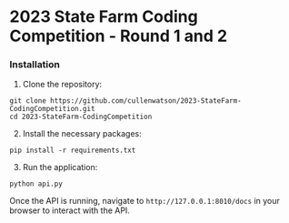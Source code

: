 # 2023 State Farm Coding Competition - Round 1 and 2


### Installation

1. Clone the repository:
```
git clone https://github.com/cullenwatson/2023-StateFarm-CodingCompetition.git
cd 2023-StateFarm-CodingCompetition
```

2. Install the necessary packages:
```
pip install -r requirements.txt
```

3. Run the application:
```
python api.py
```

Once the API is running, navigate to `http://127.0.0.1:8010/docs` in your browser to interact with the API.

